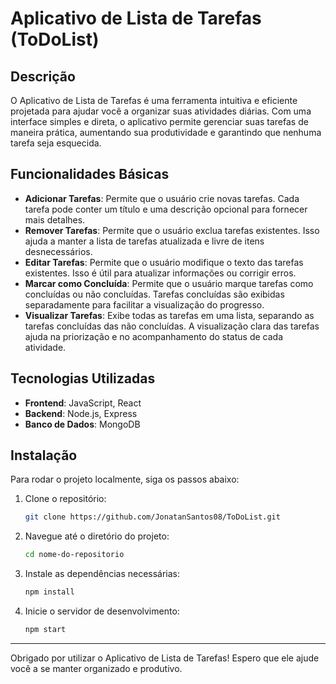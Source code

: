# Aplicativo de Lista de Tarefas (ToDoList)

## Descrição
O Aplicativo de Lista de Tarefas é uma ferramenta intuitiva e eficiente projetada para ajudar você a organizar suas atividades diárias. Com uma interface simples e direta, o aplicativo permite gerenciar suas tarefas de maneira prática, aumentando sua produtividade e garantindo que nenhuma tarefa seja esquecida.

## Funcionalidades Básicas
- **Adicionar Tarefas**: Permite que o usuário crie novas tarefas. Cada tarefa pode conter um título e uma descrição opcional para fornecer mais detalhes.
- **Remover Tarefas**: Permite que o usuário exclua tarefas existentes. Isso ajuda a manter a lista de tarefas atualizada e livre de itens desnecessários.
- **Editar Tarefas**: Permite que o usuário modifique o texto das tarefas existentes. Isso é útil para atualizar informações ou corrigir erros.
- **Marcar como Concluída**: Permite que o usuário marque tarefas como concluídas ou não concluídas. Tarefas concluídas são exibidas separadamente para facilitar a visualização do progresso.
- **Visualizar Tarefas**: Exibe todas as tarefas em uma lista, separando as tarefas concluídas das não concluídas. A visualização clara das tarefas ajuda na priorização e no acompanhamento do status de cada atividade.

## Tecnologias Utilizadas
- **Frontend**: JavaScript, React
- **Backend**: Node.js, Express
- **Banco de Dados**: MongoDB

## Instalação
Para rodar o projeto localmente, siga os passos abaixo:

1. Clone o repositório:
    ```bash
    git clone https://github.com/JonatanSantos08/ToDoList.git
    ```
2. Navegue até o diretório do projeto:
    ```bash
    cd nome-do-repositorio
    ```
3. Instale as dependências necessárias:
    ```bash
    npm install
    ```
4. Inicie o servidor de desenvolvimento:
    ```bash
    npm start
    ```

---

Obrigado por utilizar o Aplicativo de Lista de Tarefas! Espero que ele ajude você a se manter organizado e produtivo.
